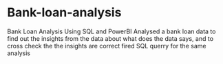 # Bank-loan-analysis
Bank Loan Analysis Using SQL and PowerBI
Analysed a bank loan data to find out the insights from the data about what does the data says, and to cross check the the insights are correct fired SQL querry for the same analysis
